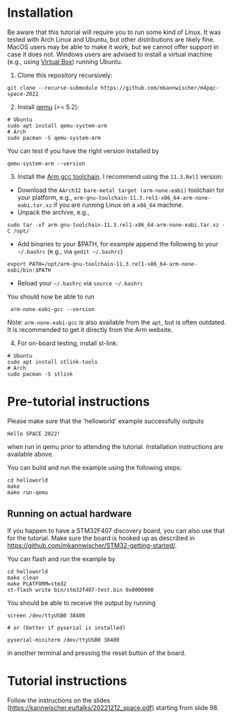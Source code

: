# Installation
Be aware that this tutorial will require you to run some kind of Linux.
It was tested with Arch Linux and Ubuntu, but other distributions are likely
fine. MacOS users may be able to make it work, but we cannot offer support
in case it does not.
Windows users are advised to install a virtual machine (e.g., using
[Virtual Box](https://www.virtualbox.org/)) running Ubuntu.


1) Clone this repository recursively:
```
git clone --recurse-submodule https://github.com/mkannwischer/m4pqc-space-2022
```

2) Install [qemu](https://www.qemu.org/) (>= 5.2):
```
# Ubuntu
sudo apt install qemu-system-arm
# Arch
sudo pacman -S qemu-system-arm
```

You can test if you have the right version installed by
```
qemu-system-arm --version
```

3) Install the [Arm gcc toolchain](https://developer.arm.com/downloads/-/arm-gnu-toolchain-downloads).
I recommend using the `11.3.Rel1` version: 
 - Download the `AArch32 bare-metal target (arm-none-eabi)` toolchain for your platform, e.g., `arm-gnu-toolchain-11.3.rel1-x86_64-arm-none-eabi.tar.xz` if you are running Linux on a `x86_64` machine.
 - Unpack the archive, e.g.,
```
sudo tar -xf arm-gnu-toolchain-11.3.rel1-x86_64-arm-none-eabi.tar.xz -C /opt/
```
 - Add binaries to your $PATH, for example append the following to your `~/.bashrc` (e.g., via `gedit ~/.bashrc`)
```
export PATH=/opt/arm-gnu-toolchain-11.3.rel1-x86_64-arm-none-eabi/bin:$PATH
```
  - Reload your `~/.bashrc` via `source ~/.bashrc`

You should now be able to run
```
 arm-none-eabi-gcc --version
```

Note: `arm-none-eabi-gcc` is also available from the `apt`, but is often outdated.
It is recommended to get it directly from the Arm website.

4) For on-board testing, install st-link:
```
# Ubuntu
sudo apt install stlink-tools
# Arch
sudo pacman -S stlink
```

# Pre-tutorial instructions

Please make sure that the 'helloworld' example successfully outputs
```
Hello SPACE 2022!
```
when run in qemu prior to attending the tutorial.
Installation instructions are available above.

You can build and run the example using the following steps:
```
cd helloworld
make
make run-qemu
```

## Running on actual hardware

If you happen to have a STM32F407 discovery board, you can also use that for the
tutorial.
Make sure the board is hooked up as described in https://github.com/mkannwischer/STM32-getting-started/.

You can flash and run the example by
```
cd helloworld
make clean
make PLATFORM=stm32
st-flash write bin/stm32f407-test.bin 0x8000000
```

You should be able to receive the output by running
```
screen /dev/ttyUSB0 38400

# or (better if pyserial is installed)

pyserial-miniterm /dev/ttyUSB0 38400
```
in another terminal and pressing the reset button of the board.

# Tutorial instructions

Follow the instructions on the slides (https://kannwischer.eu/talks/20221212_space.pdf) starting from slide 98.
